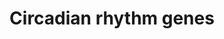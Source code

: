 ---
annotations:
- type: Pathway Ontology
  value: regulatory pathway
authors:
- Fehrhart
- Mkutmon
- Ddigles
- Khanspers
- DeSl
- Eweitz
description: This is currently not a pathway but a list of circadian rhythm related
  genes and proteins. The source for this information is the gene ontology. The genes
  and proteins were filtered for "circadian rhythm" annotation (taxon = homo sapiens).
  According to supplementary information they were clustered in major (neurotransmitters,
  hormons, appetite regulation and immune system) and minor groups.  Proteins on this
  pathway have targeted assays available via the [https://assays.cancer.gov/available_assays?wp_id=WP3594
  CPTAC Assay Portal]
last-edited: 2021-05-22
organisms:
- Homo sapiens
redirect_from:
- /index.php/Pathway:WP3594
- /instance/WP3594
schema-jsonld:
- '@context': https://schema.org/
  '@id': https://wikipathways.github.io/pathways/WP3594.html
  '@type': Dataset
  creator:
    '@type': Organization
    name: WikiPathways
  description: This is currently not a pathway but a list of circadian rhythm related
    genes and proteins. The source for this information is the gene ontology. The
    genes and proteins were filtered for "circadian rhythm" annotation (taxon = homo
    sapiens). According to supplementary information they were clustered in major
    (neurotransmitters, hormons, appetite regulation and immune system) and minor
    groups.  Proteins on this pathway have targeted assays available via the [https://assays.cancer.gov/available_assays?wp_id=WP3594
    CPTAC Assay Portal]
  keywords:
  - C1orf51
  - CSNK1D
  - HDAC1
  - SUV39H2
  - SFTPC
  - FAS
  - BHLHE40
  - OGT
  - GSK3B
  - RORB
  - ZFHX3
  - NGFR
  - ARNTL2
  - KDM5A
  - MTNR1A
  - JUN
  - ID3
  - GNA11
  - FBXL21
  - MTA1
  - OPN3
  - UBE3A
  - HNRNPU
  - TP53
  - NCOA2
  - PTGDS
  - NAGLU
  - CDK4
  - PRKAA2
  - CHRM1
  - HNF1B
  - CSNK1E
  - MAPK8
  - LGR4
  - PRKDC
  - UTS2
  - PHLPP1
  - MTNR1B
  - PRKG2
  - PPP1CC
  - PRKCDBP
  - SERPINE1
  - NONO
  - NAMPT
  - TOP2A
  - ARNT
  - BTBD9
  - CARTPT
  - SLC6A4
  - STAR
  - HS3ST2
  - CREM
  - SOX14
  - NMS
  - PPARGC1A
  - PRF1
  - PPP1CA
  - PER1
  - CRH
  - SKP1
  - KLF10
  - SETX
  - HCRTR2
  - CRX
  - PER3
  - DDX5
  - DRD3
  - BHLHE41
  - AHCY
  - AGRP
  - TYMS
  - DRD4
  - ATOH7
  - RPS27A
  - CIPC
  - MYBBP1A
  - OPRL1
  - USP2
  - PROKR1
  - ARNT2
  - PROX1
  - MC3R
  - ATF4
  - ADCY1
  - SIN3A
  - NPS
  - MAGED1
  - NRIP1
  - NKX2-1
  - PTEN
  - ARNTL
  - DDC
  - TH
  - RBM4
  - METTL3
  - HTR7
  - AVP
  - NTRK1
  - CRY1
  - BTRC
  - NR1D2
  - MTTP
  - PPARG
  - KCNH7
  - DBP
  - LEP
  - NOS2
  - CRY2
  - KLF9
  - ADORA1
  - KMT2A
  - PER2
  - TPH1
  - DRD1
  - DYRK1A
  - NFIL3
  - RORC
  - SIX3
  - CCAR2
  - NCOR1
  - PROK2
  - MAGEL2
  - HDAC3
  - UBA52
  - RORA
  - GHRH
  - PSPC1
  - KCND2
  - CST3
  - RELB
  - DRD2
  - TOP1
  - CREB1
  - ADORA2A
  - KCNMA1
  - EP300
  - ID4
  - NR1H3
  - NPAS2
  - PPP1CB
  - GNAQ
  - CHRNB2
  - CPT1A
  - RBM4B
  - ID2
  - RAI1
  - GFPT1
  - IL6
  - HCRTR1
  - FBXL3
  - SFPQ
  - PASD1
  - DHX9
  - ADIPOQ
  - HDAC2
  - ROCK2
  - SLC9A3
  - UBC
  - CIART
  - GHRL
  - EZH2
  - TPH2
  - PRKCG
  - SIRT1
  - NPY2R
  - HNRNPD
  - HEBP1
  - ADA
  - AANAT
  - EGR1
  - NTRK3
  - MAPK10
  - MAPK9
  - UTS2R
  - F7
  - CUL1
  - PROKR2
  - SREBF1
  - OPN4
  - ATF5
  - PRKAA1
  - CLOCK
  - HOMER1
  - NR2F6
  - PAX4
  - JUND
  - NR1D1
  - SUV39H1
  - PML
  - CLDN4
  - CRTC1
  - NLGN1
  - PPARA
  - SIK1
  - FBXW11
  - PROK1
  - NOCT
  - AHR
  - THRAP3
  - TNFRSF11A
  - PRMT5
  - EGR3
  - Q59FM5
  - TIMELESS
  license: CC0
  name: Circadian rhythm genes
seo: CreativeWork
title: Circadian rhythm genes
wpid: WP3594
---